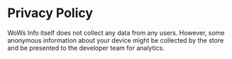 # Privacy Policy
WoWs Info itself does not collect any data from any users. However, some anonymous information about your device might be collected by the store and be presented to the developer team for analytics.
